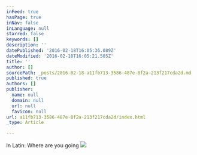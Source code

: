 ```yaml
---
inFeed: true
hasPage: true
inNav: false
inLanguage: null
starred: false
keywords: []
description: ''
datePublished: '2016-02-18T16:05:36.089Z'
dateModified: '2016-02-18T16:05:21.505Z'
title: ''
author: []
sourcePath: _posts/2016-02-18-a11fb713-3586-487e-8f2a-213f217cda2d.md
published: true
authors: []
publisher:
  name: null
  domain: null
  url: null
  favicon: null
url: a11fb713-3586-487e-8f2a-213f217cda2d/index.html
_type: Article

---
```

In Latin: Where are you going
![](https://the-grid-user-content.s3-us-west-2.amazonaws.com/a9c55ceb-b35a-4dd6-9937-b344fb6bb331.jpg)